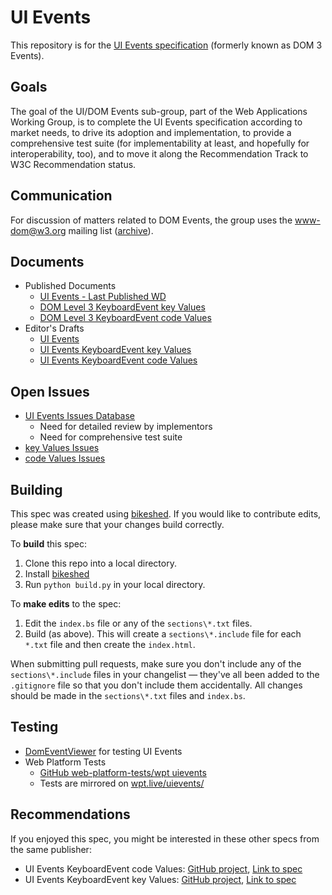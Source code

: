 # UI Events

This repository is for the [UI Events specification](https://w3c.github.io/uievents/) (formerly known as DOM 3 Events).

## Goals

The goal of the UI/DOM Events sub-group, part of the Web Applications Working Group, is to complete the
UI Events specification according to market needs, to drive its adoption and implementation, to provide
a comprehensive test suite (for implementability at least, and hopefully for interoperability, too),
and to move it along the Recommendation Track to W3C Recommendation status.

## Communication

For discussion of matters related to DOM Events, the group uses the www-dom@w3.org mailing list ([archive](http://lists.w3.org/Archives/Public/www-dom/)).

## Documents

* Published Documents
    * [UI Events - Last Published WD](http://www.w3.org/TR/uievents/)
    * [DOM Level 3 KeyboardEvent key Values](http://www.w3.org/TR/DOM-Level-3-Events-key/)
    * [DOM Level 3 KeyboardEvent code Values](http://www.w3.org/TR/DOM-Level-3-Events-code/)
* Editor's Drafts
    * [UI Events](https://w3c.github.io/uievents/)
    * [UI Events KeyboardEvent key Values](https://w3c.github.io/uievents-key/)
    * [UI Events KeyboardEvent code Values](https://w3c.github.io/uievents-code/)

## Open Issues

* [UI Events Issues Database](https://github.com/w3c/uievents/issues)
   * Need for detailed review by implementors
   * Need for comprehensive test suite
* [key Values Issues](https://github.com/w3c/uievents-key/issues)
* [code Values Issues](https://github.com/w3c/uievents-code/issues)

## Building

This spec was created using [bikeshed](https://github.com/tabatkins/bikeshed).
If you would like to contribute edits, please make sure that your changes
build correctly.

To **build** this spec:

1. Clone this repo into a local directory.
1. Install [bikeshed](https://github.com/tabatkins/bikeshed)
1. Run `python build.py` in your local directory.

To **make edits** to the spec:

1. Edit the `index.bs` file or any of the `sections\*.txt` files.
2. Build (as above). This will create a `sections\*.include` file for each
    `*.txt` file and then create the `index.html`.

When submitting pull requests, make sure you don't include any of the
`sections\*.include` files in your changelist — they've all been added to the
`.gitignore` file so that you don't include them accidentally. All changes
should be made in the `sections\*.txt` files and `index.bs`.

## Testing

* [DomEventViewer](https://domeventviewer.com/) for testing UI Events
* Web Platform Tests
   * [GitHub web-platform-tests/wpt uievents](https://github.com/web-platform-tests/wpt/tree/master/uievents)
   * Tests are mirrored on [wpt.live/uievents/](https://wpt.live/uievents/)

## Recommendations

If you enjoyed this spec, you might be interested in these other specs from the same publisher:

* UI Events KeyboardEvent code Values: [GitHub project](https://github.com/w3c/uievents-code/), [Link to spec](https://w3c.github.io/uievents-code/)
* UI Events KeyboardEvent key Values: [GitHub project](https://github.com/w3c/uievents-key/), [Link to spec](https://w3c.github.io/uievents-key/)
